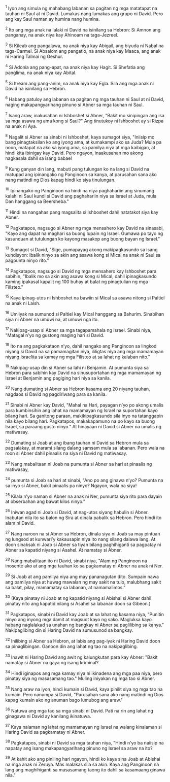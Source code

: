 <sup>1</sup>
Iyon ang simula ng mahabang labanan sa pagitan ng mga matatapat na tauhan ni Saul at ni David. Lumakas nang lumakas ang grupo ni David. Pero ang kay Saul naman ay humina nang humina. 

<sup>2</sup>
Ito ang mga anak na lalaki ni David na isinilang sa Hebron: Si Amnon ang panganay, na anak niya kay Ahinoam na taga-Jezreel. 

<sup>3</sup>
Si Kileab ang pangalawa, na anak niya kay Abigail, ang biyuda ni Nabal na taga-Carmel. Si Absalom ang pangatlo, na anak niya kay Maaca, ang anak ni Haring Talmai ng Geshur. 

<sup>4</sup>
Si Adonia ang pang-apat, na anak niya kay Hagit. Si Shefatia ang panglima, na anak niya kay Abital. 

<sup>5</sup>
Si Itream ang pang-anim, na anak niya kay Egla. Sila ang mga anak ni David na isinilang sa Hebron.

<sup>6</sup>
Habang patuloy ang labanan sa pagitan ng mga tauhan ni Saul at ni David, naging makapangyarihang pinuno si Abner sa mga tauhan ni Saul. 

<sup>7</sup>
Isang araw, inakusahan ni Ishboshet si Abner, "Bakit mo sinipingan ang isa sa mga asawa ng ama kong si Saul?" Ang tinutukoy ni Ishboshet ay si Rizpa na anak ni Aya. 

<sup>8</sup>
Nagalit si Abner sa sinabi ni Ishboshet, kaya sumagot siya, "Iniisip mo bang pinagtaksilan ko ang iyong ama, at kumakampi ako sa Juda? Mula pa noon, matapat na ako sa iyong ama, sa pamilya niya at mga kaibigan, at hindi kita ibinigay kay David. Pero ngayon, inaakusahan mo akong nagkasala dahil sa isang babae! 

<sup>9</sup>
Kung ganyan din lang, mabuti pang tulungan ko na lang si David na matupad ang ipinangako ng Panginoon sa kanya, at parusahan sana ako nang matindi ng Dios kapag hindi ko siya tinulungan. 

<sup>10</sup>
Ipinangako ng Panginoon na hindi na niya paghahariin ang sinumang kalahi ni Saul kundi si David ang paghahariin niya sa Israel at Juda, mula Dan hanggang sa Beersheba." 

<sup>11</sup>
Hindi na nangahas pang magsalita si Ishboshet dahil natatakot siya kay Abner. 

<sup>12</sup>
Pagkatapos, nagsugo si Abner ng mga mensahero kay David na sinasabi, "Kayo ang dapat na maghari sa buong lupain ng Israel. Gumawa po tayo ng kasunduan at tutulungan ko kayong masakop ang buong bayan ng Israel." 

<sup>13</sup>
Sumagot si David, "Sige, pumapayag akong makipagkasundo sa isang kundisyon: Ibalik ninyo sa akin ang asawa kong si Mical na anak ni Saul sa pagpunta ninyo rito." 

<sup>14</sup>
Pagkatapos, nagsugo si David ng mga mensahero kay Ishboshet para sabihin, "Ibalik mo sa akin ang asawa kong si Mical, dahil ipinagkasundo kaming ipakasal kapalit ng 100 buhay at balat ng pinagtulian ng mga Filisteo." 

<sup>15</sup>
Kaya ipinag-utos ni Ishboshet na bawiin si Mical sa asawa nitong si Paltiel na anak ni Laish. 

<sup>16</sup>
Umiiyak na sumunod si Paltiel kay Mical hanggang sa Bahurim. Sinabihan siya ni Abner na umuwi na, at umuwi nga ito. 

<sup>17</sup>
Nakipag-usap si Abner sa mga tagapamahala ng Israel. Sinabi niya, "Matagal nʼyo ng gustong maging hari si David. 

<sup>18</sup>
Ito na ang pagkakataon nʼyo, dahil nangako ang Panginoon sa lingkod niyang si David na sa pamamagitan niya, ililigtas niya ang mga mamamayan niyang Israelita sa kamay ng mga Filisteo at sa lahat ng kalaban nito." 

<sup>19</sup>
Nakipag-usap din si Abner sa lahi ni Benjamin. At pumunta siya sa Hebron para sabihin kay David na sinusuportahan ng mga mamamayan ng Israel at Benjamin ang pagiging hari niya sa kanila. 

<sup>20</sup>
Nang dumating si Abner sa Hebron kasama ang 20 niyang tauhan, nagdaos si David ng pagdiriwang para sa kanila. 

<sup>21</sup>
Sinabi ni Abner kay David, "Mahal na Hari, payagan nʼyo po akong umalis para kumbinsihin ang lahat na mamamayan ng Israel na suportahan kayo bilang hari. Sa ganitong paraan, makikipagkasundo sila inyo na tatanggapin nila kayo bilang hari. Pagkatapos, makakapamuno na po kayo sa buong Israel, sa paraang gusto ninyo." At hinayaan ni David si Abner na umalis ng matiwasay.

<sup>22</sup>
Dumating si Joab at ang ibang tauhan ni David sa Hebron mula sa pagsalakay, at marami silang dalang samsam mula sa labanan. Pero wala na roon si Abner dahil pinaalis na siya ni David ng matiwasay. 

<sup>23</sup>
Nang mabalitaan ni Joab na pumunta si Abner sa hari at pinaalis ng matiwasay, 

<sup>24</sup>
pumunta si Joab sa hari at sinabi, "Ano po ang ginawa nʼyo? Pumunta na sa inyo si Abner, bakit pinaalis pa ninyo? Ngayon, wala na siya! 

<sup>25</sup>
Kilala nʼyo naman si Abner na anak ni Ner, pumunta siya rito para dayain at obserbahan ang bawat kilos ninyo." 

<sup>26</sup>
Iniwan agad ni Joab si David, at nag-utos siyang habulin si Abner. Inabutan nila ito sa balon ng Sira at dinala pabalik sa Hebron. Pero hindi ito alam ni David. 

<sup>27</sup>
Nang naroon na si Abner sa Hebron, dinala siya ni Joab sa may pintuan ng lungsod at kunwariʼy kakausapin niya ito nang silang dalawa lang. At doon sinaksak ni Joab si Abner sa tiyan bilang paghihiganti sa pagpatay ni Abner sa kapatid niyang si Asahel. At namatay si Abner. 

<sup>28</sup>
Nang mabalitaan ito ni David, sinabi niya, "Alam ng Panginoon na inosente ako at ang mga tauhan ko sa pagkamatay ni Abner na anak ni Ner. 

<sup>29</sup>
Si Joab at ang pamilya niya ang may pananagutan dito. Sumpain nawa ang pamilya niya at huwag mawalan ng may sakit na tulo, malubhang sakit sa balat, pilay, mamamatay sa labanan, at namamalimos." 

<sup>30</sup>
(Kaya pinatay ni Joab at ng kapatid niyang si Abishai si Abner dahil pinatay nito ang kapatid nilang si Asahel sa labanan doon sa Gibeon.) 

<sup>31</sup>
Pagkatapos, sinabi ni David kay Joab at sa lahat ng kasama niya, "Punitin ninyo ang inyong mga damit at magsuot kayo ng sako. Magluksa kayo habang naglalakad sa unahan ng bangkay ni Abner sa paglilibing sa kanya." Nakipaglibing din si Haring David na sumusunod sa bangkay. 

<sup>32</sup>
Inilibing si Abner sa Hebron, at labis ang pag-iyak ni Haring David doon sa pinaglibingan. Ganoon din ang lahat ng tao na nakipaglibing. 

<sup>33</sup>
Inawit ni Haring David ang awit ng kalungkutan para kay Abner: "Bakit namatay si Abner na gaya ng isang kriminal? 

<sup>34</sup>
Hindi iginapos ang mga kamay niya ni ikinadena ang mga paa niya, pero pinatay siya ng masasamang tao." Muling iniyakan ng mga tao si Abner. 

<sup>35</sup>
Nang araw na iyon, hindi kumain si David, kaya pinilit siya ng mga tao na kumain. Pero nanumpa si David, "Parusahan sana ako nang matindi ng Dios kapag kumain ako ng anuman bago lumubog ang araw." 

<sup>36</sup>
Natuwa ang mga tao sa mga sinabi ni David. Pati na rin ang lahat ng ginagawa ni David ay kanilang ikinatuwa. 

<sup>37</sup>
Kaya nalaman ng lahat ng mamamayan ng Israel na walang kinalaman si Haring David sa pagkamatay ni Abner. 

<sup>38</sup>
Pagkatapos, sinabi ni David sa mga tauhan niya, "Hindi nʼyo ba naiisip na napatay ang isang makapangyarihang pinuno ng Israel sa araw na ito? 

<sup>39</sup>
At kahit ako ang piniling hari ngayon, hindi ko kaya sina Joab at Abishai na mga anak ni Zeruya. Mas malakas sila sa akin. Kaya ang Panginoon na lang ang maghihiganti sa masasamang taong ito dahil sa kasamaang ginawa nila."